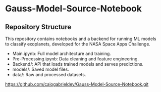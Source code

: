 # Gauss-Model-Source-Notebook
## Repository Structure

This repository contains notebooks and a backend for running ML models to classify exoplanets, developed for the NASA Space Apps Challenge.

- Main.ipynb: Full model architecture and training.
- Pre-Processing.ipynb: Data cleaning and feature engineering.
- Backend/: API that loads trained models and serves predictions.
- models/: Saved model files.
- data/: Raw and processed datasets.

https://github.com/caiogabrieldev/Gauss-Model-Source-Notebook.git
